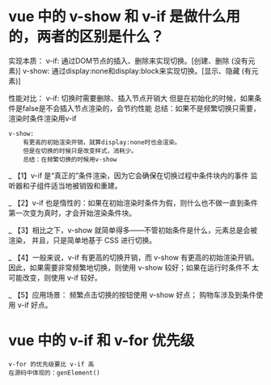 # vue 中的 v-show 和 v-if 是做什么用的，两者的区别是什么？
实现本质：
    v-if: 通过DOM节点的插入、删除来实现切换。[创建、删除  (没有元素)]
    v-show: 通过display:none和display:block来实现切换。[显示、隐藏 (有元素)]

性能对比：
    v-if:
        切换时需要删除、插入节点开销大
        但是在初始化的时候，如果条件是false是不会插入节点渲染的，会节约性能
        总结：如果不是频繁切换只需要，渲染时条件渲染用v-if

    v-show:
        有更高的初始渲染开销，就算display:none时也会渲染。
        但是在切换的时候只是改变样式，消耗少。
        总结：在频繁切换的时候用v-show

\_ 【1】v-if 是“真正的”条件渲染，因为它会确保在切换过程中条件块内的事件
    监听器和子组件适当地被销毁和重建。

\_ 【2】v-if 也是惰性的：如果在初始渲染时条件为假，则什么也不做一直到条件
    第一次变为真时，才会开始渲染条件块。

\_ 【3】相比之下，v-show 就简单得多——不管初始条件是什么，元素总是会被渲染，
    并且，只是简单地基于 CSS 进行切换。

\_ 【4】一般来说，v-if 有更高的切换开销，而 v-show 有更高的初始渲染开销。
    因此，如果需要非常频繁地切换，则使用 v-show 较好；如果在运行时条件不
    太可能改变，则使用 v-if 较好。

\_ 【5】应用场景：
    频繁点击切换的按钮使用 v-show 好点；
    购物车涉及到条件使用 v-if 好点。


# vue 中的 v-if 和 v-for 优先级
    v-for 的优先级要比 v-if 高
    在源码中体现的：genElement()


